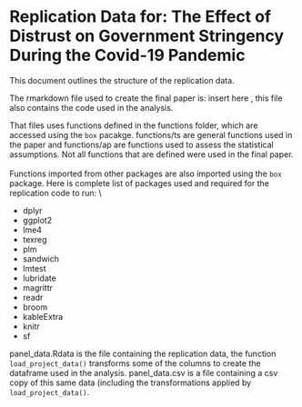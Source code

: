 # Replication Data for: The Effect of Distrust on Government Stringency During the Covid-19 Pandemic
This document outlines the structure of the replication data.

The rmarkdown file used to create the final paper is: insert here , this file also contains the code used in the analysis.

That files uses functions defined in the functions folder, which are accessed using the `box` pacakge. functions/ts are general functions used in the paper and functions/ap are functions used to assess the statistical assumptions. Not all functions that are defined were used in the final paper. \
\
Functions imported from other packages are also imported using the `box` package. Here is complete list of packages used and required for the replication code to run: \
- dplyr
- ggplot2
- lme4
- texreg
- plm
- sandwich
- lmtest
- lubridate
- magrittr
- readr
- broom
- kableExtra
- knitr
- sf

panel_data.Rdata is the file containing the replication data, the function `load_project_data()` transforms some of the columns to create the dataframe used in the analysis. panel_data.csv is a file containing a csv copy of this same data (including the transformations applied by `load_project_data()`.

